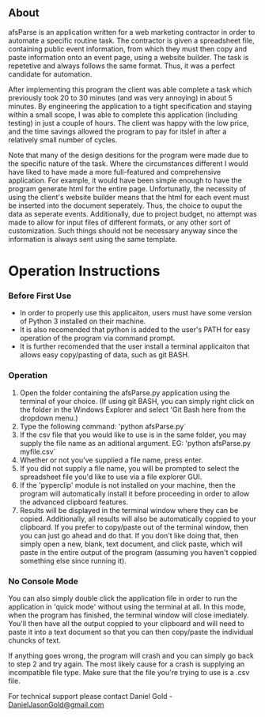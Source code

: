 ## About
afsParse is an application written for a web marketing contractor in order to automate a specific routine task. The contractor is given a spreadsheet file, containing public event information, from which they must then copy and paste information onto an event page, using a website builder. The task is repetetive and always follows the same format. Thus, it was a perfect candidate for automation. 

After implementing this program the client was able complete a task which previously took 20 to 30 minutes (and was very annoying) in about 5 minutes. By engineering the application to a tight specification and staying within a small scope, I was able to complete this application (including testing) in just a couple of hours. The client was happy with the low price, and the time savings allowed the program to pay for itslef in after a relatively small number of cycles. 

Note that many of the design desitions for the program were made due to the specific nature of the task. Where the circumstances different I would have liked to have made a more full-featured and comprehensive application. For example, it would have been simple enough to have the program generate html for the entire page. Unfortunatly, the necessity of using the client's website builder means that the html for each event must be inserted into the document seperately. Thus, the choice to ouput the data as seperate events. Additionally, due to project budget, no attempt was made to allow for input files of different formats, or any other sort of customization. Such things should not be necessary anyway since the information is always sent using the same template.

# Operation Instructions

### Before First Use
* In order to properly use this applicaiton, users must have some version of Python 3 installed on their machine. 
* It is also recomended that python is added to the user's PATH for easy operation of the program via command prompt. 
* It is further recomended that the user install a terminal applicaiton that allows easy copy/pasting of data, such as git BASH.

### Operation
1. Open the folder containing the afsParse.py application using the terminal of your choice. (If using git BASH, you can simply right click on the folder in the Windows Explorer and select 'Git Bash here from the dropdown menu.)
2. Type the following command: 'python afsParse.py`
3. If the csv file that you would like to use is in the same folder, you may supply the file name as an aditional argument. EG: 'python afsParse.py myfile.csv`
4. Whether or not you've supplied a file name, press enter.
5. If you did not supply a file name, you will be prompted to select the spreadsheet file you'd like to use via a file explorer GUI.
6. If the 'pyperclip' module is not installed on your machine, then the program will automatically install it before proceeding in order to allow the advanced clipboard features.
7. Results will be displayed in the terminal window where they can be copied. Additionally, all results will also be automatically coppied to your clipboard. If you prefer to copy/paste out of the terminal window, then you can just go ahead and do that. If you don't like doing that, then simply open a new, blank, text document, and click paste, which will paste in the entire output of the program (assuming you haven't coppied something else since running it).

### No Console Mode
You can also simply double click the application file in order to run the application in 'quick mode' without using the terminal at all. In this mode, when the program has finished, the terminal window will close imediately. You'll then have all the output coppied to your clipboard and will need to paste it into a text document so that you can then copy/paste the individual chuncks of text.

If anything goes wrong, the program will crash and you can simply go back to step 2 and try again. The most likely cause for a crash is supplying an incompatible file type. Make sure that the file you're trying to use is a .csv file.

For technical support please contact Daniel Gold - DanielJasonGold@gmail.com
